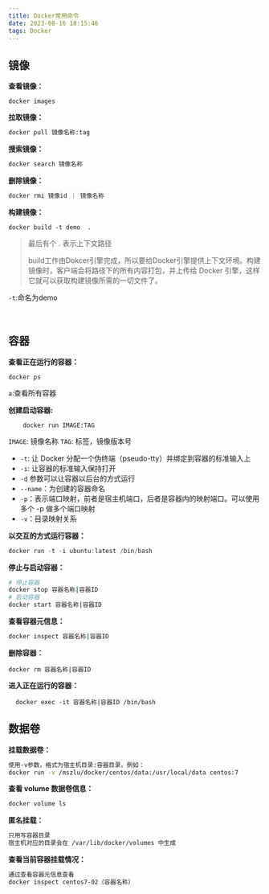 ```yaml
---
title: Docker常用命令
date: 2023-08-16 18:15:46
tags: Docker
---
```


## 镜像

**查看镜像：**

```
docker images
```

**拉取镜像：**

```bash
docker pull 镜像名称:tag
```

**搜索镜像：**

```bash
docker search 镜像名称
```

**删除镜像：**

```bash
docker rmi 镜像id ｜ 镜像名称
```

**构建镜像：**

```
docker build -t demo  . 
```

> 最后有个 . 表示上下文路径
>
> build工作由Dokcer引擎完成，所以要给Docker引擎提供上下文环境。构建镜像时，客户端会将路径下的所有内容打包，并上传给 Docker 引擎，这样它就可以获取构建镜像所需的一切文件了。

`-t`:命名为demo

​	

## 容器

**查看正在运行的容器：**

```
docker ps
```

`a`:查看所有容器

**创建启动容器:**

```shell
	docker run IMAGE:TAG
```

`IMAGE`: 镜像名称
`TAG`: 标签，镜像版本号

- `-t`: 让 Docker 分配一个伪终端（pseudo-tty）并绑定到容器的标准输入上
- `-i`: 让容器的标准输入保持打开
- `-d` 参数可以让容器以后台的方式运行
- `--name`：为创建的容器命名
- `-p`：表示端口映射，前者是宿主机端口，后者是容器内的映射端口。可以使用多个 -p 做多个端口映射
- `-v`：目录映射关系

**以交互的方式运行容器：**

```go
docker run -t -i ubuntu:latest /bin/bash
```

**停止与启动容器：**

```bash
# 停止容器
docker stop 容器名称|容器ID
# 启动容器
docker start 容器名称|容器ID
```

**查看容器元信息：**

```bash
docker inspect 容器名称|容器ID
```

**删除容器：**

```
docker rm 容器名称|容器ID
```

**进入正在运行的容器：**

```
  docker exec -it 容器名称|容器ID /bin/bash 
```



## 数据卷

**挂载数据卷：**

```bash
使用-v参数，格式为宿主机目录:容器目录，例如：
docker run -v /mszlu/docker/centos/data:/usr/local/data centos:7
```

**查看 volume 数据卷信息：**

```bash
docker volume ls
```

**匿名挂载：**

```bash
只用写容器目录
宿主机对应的目录会在 /var/lib/docker/volumes 中生成
```

**查看当前容器挂载情况：**

```bash
通过查看容器元信息查看
docker inspect centos7-02（容器名称）
```

